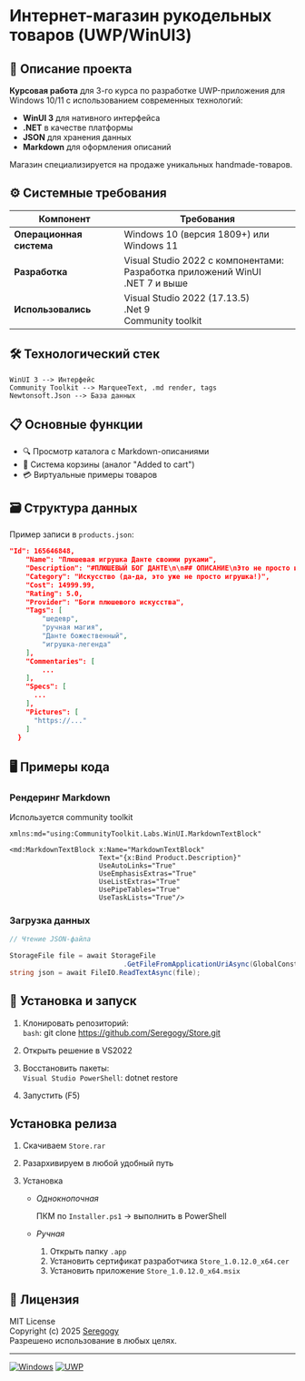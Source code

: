 ﻿# Интернет-магазин рукодельных товаров (UWP/WinUI3)

## 📝 Описание проекта
**Курсовая работа** для 3-го курса по разработке UWP-приложения для Windows 10/11 с использованием современных технологий:
- **WinUI 3** для нативного интерфейса
- **.NET** в качестве платформы
- **JSON** для хранения данных
- **Markdown** для оформления описаний

Магазин специализируется на продаже уникальных handmade-товаров.

## ⚙️ Системные требования
| Компонент | Требования |
|-----------|------------------------|
| **Операционная система** | Windows 10 (версия 1809+) или Windows 11 |
| **Разработка** | Visual Studio 2022 с компонентами: <br>Разработка приложений WinUI <br>.NET 7 и выше |
| **Использовались** | Visual Studio 2022 (17.13.5) <br>.Net 9 <br>Community toolkit |

## 🛠 Технологический стек
	WinUI 3 --> Интерфейс
	Community Toolkit --> MarqueeText, .md render, tags
	Newtonsoft.Json --> База данных

## 📋 Основные функции
- 🔍 Просмотр каталога с Markdown-описаниями
- 🛒 Система корзины (аналог "Added to cart")
- 💳 Виртуальные примеры товаров


## 🗃️ Структура данных
Пример записи в `products.json`:
```json
"Id": 165646848,
    "Name": "Плюшевая игрушка Данте своими руками",
    "Description": "#ПЛЮШЕВЫЙ БОГ ДАНТЕ\n\n## ОПИСАНИЕ\nЭто не просто игрушка - ...",
    "Category": "Искусство (да-да, это уже не просто игрушка!)",
    "Cost": 14999.99,
    "Rating": 5.0,
    "Provider": "Боги плюшевого искусства",
    "Tags": [ 
        "шедевр", 
        "ручная магия", 
        "Данте божественный", 
        "игрушка-легенда" 
    ],
    "Commentaries": [
        ...
    ],
    "Specs": [
      ...
    ],
    "Pictures": [
      "https://..."
    ]
  }
```

## 🖥️ Примеры кода
### Рендеринг Markdown
Используется community toolkit
```Xaml
xmlns:md="using:CommunityToolkit.Labs.WinUI.MarkdownTextBlock"

<md:MarkdownTextBlock x:Name="MarkdownTextBlock"
                      Text="{x:Bind Product.Description}"
                      UseAutoLinks="True"
                      UseEmphasisExtras="True"
                      UseListExtras="True"
                      UsePipeTables="True"
                      UseTaskLists="True"/>
```

### Загрузка данных
```csharp
// Чтение JSON-файла

StorageFile file = await StorageFile
                            .GetFileFromApplicationUriAsync(GlobalConst.DEFAULT_PRODUCT_JSON_PATH);
string json = await FileIO.ReadTextAsync(file);
```

## 🚀 Установка и запуск
1. Клонировать репозиторий:\
    `bash`: git clone https://github.com/Seregogy/Store.git
  
2. Открыть решение в VS2022

3. Восстановить пакеты:\
    `Visual Studio PowerShell`: dotnet restore

4. Запустить (F5)

## Установка релиза
1. Скачиваем `Store.rar`

2. Разархивируем в любой удобный путь

3. Установка
   - *Однокнопочная*

     ПКМ по `Installer.ps1` -> выполнить в PowerShell

   - *Ручная* 
     
     1. Открыть папку `.app`
     2. Установить сертификат разработчика `Store_1.0.12.0_x64.cer`
     3. Установить приложение `Store_1.0.12.0_x64.msix`

## 📜 Лицензия
MIT License\
Copyright (c) 2025 [Seregogy](https://github.com/Seregogy) \
Разрешено использование в любых целях.

---

[![Windows](https://img.shields.io/badge/Windows-10%2F11-0078D6?logo=windows)](https://www.microsoft.com/windows)
[![UWP](https://img.shields.io/badge/UWP-%20-blueviolet?logo=.net)](https://docs.microsoft.com/uwp)
